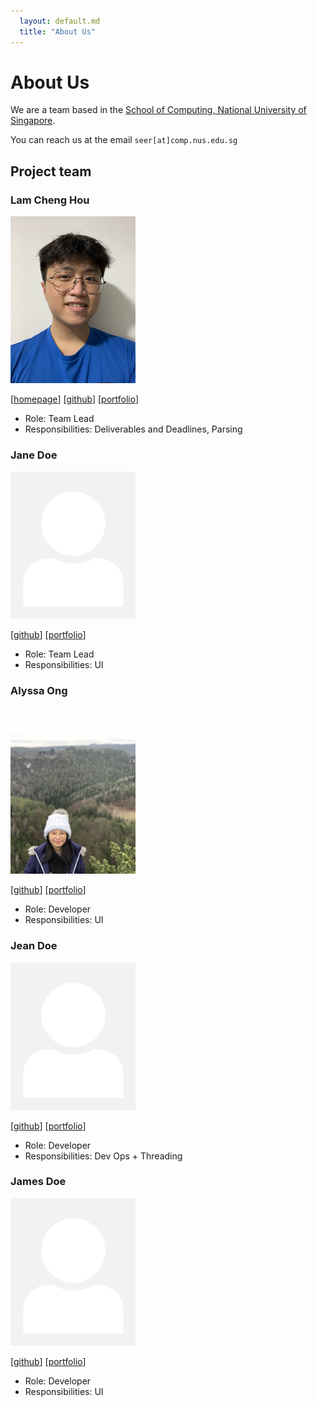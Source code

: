 ```yaml
---
  layout: default.md
  title: "About Us"
---
```


# About Us

We are a team based in the [School of Computing, National University of Singapore](http://www.comp.nus.edu.sg).

You can reach us at the email `seer[at]comp.nus.edu.sg`

## Project team

### Lam Cheng Hou

<img src="images/lamchenghou.png" width="200px">

[[homepage](http://www.comp.nus.edu.sg/~damithch)]
[[github](https://github.com/lamchenghou)]
[[portfolio](https://team/lamchenghou.md)]

* Role: Team Lead
* Responsibilities: Deliverables and Deadlines, Parsing

### Jane Doe

<img src="images/johndoe.png" width="200px">

[[github](http://github.com/johndoe)]
[[portfolio](team/johndoe.md)]

* Role: Team Lead
* Responsibilities: UI

### Alyssa Ong 

<img src="images/alyssaong.png" width="200px">

[[github](http://github.com/alyssaongyx)] [[portfolio](team/alyssaong.md)]

* Role: Developer
* Responsibilities: UI

### Jean Doe

<img src="images/johndoe.png" width="200px">

[[github](http://github.com/johndoe)]
[[portfolio](team/alyssaong.md)]

* Role: Developer
* Responsibilities: Dev Ops + Threading

### James Doe

<img src="images/johndoe.png" width="200px">

[[github](http://github.com/johndoe)]
[[portfolio](team/alyssaong.md)]

* Role: Developer
* Responsibilities: UI
